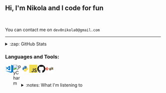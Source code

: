## Hi, I'm Nikola and I code for fun
<br>

You can contact me on `dev0nikola0@gmail.com`

---

<details>
  <summary>:zap: GitHub Stats</summary>

  <img align="left" alt="Nikola's stats" src="https://github-readme-stats.codestackr.vercel.app/api?username=0Nikola0&show_icons=true&hide=contribs&hide_border=true&count_private=true" />

</details>

### Languages and Tools:

[<img align="left" alt="Visual Studio Code" width="26px" src="https://raw.githubusercontent.com/github/explore/80688e429a7d4ef2fca1e82350fe8e3517d3494d/topics/visual-studio-code/visual-studio-code.png" />][vscode]

[<img align="left" alt="PyCharm" width="26px" src="https://simpleicons.org/icons/pycharm.svg" />][pycharm]

[<img align="left" alt="Python" width="26px" src="https://raw.githubusercontent.com/github/explore/80688e429a7d4ef2fca1e82350fe8e3517d3494d/topics/python/python.png">][python]

<!--[<img align="left" alt="HTML5" width="26px" src="https://raw.githubusercontent.com/github/explore/80688e429a7d4ef2fca1e82350fe8e3517d3494d/topics/html/html.png" />][html5]

[<img align="left" alt="CSS3" width="26px" src="https://raw.githubusercontent.com/github/explore/80688e429a7d4ef2fca1e82350fe8e3517d3494d/topics/css/css.png" />][css3]-->

[<img align="left" alt="JavaScript" width="26px" src="https://raw.githubusercontent.com/github/explore/80688e429a7d4ef2fca1e82350fe8e3517d3494d/topics/javascript/javascript.png" />][javascript]

[<img align="left" alt="GitHub" width="26px" src="https://raw.githubusercontent.com/github/explore/78df643247d429f6cc873026c0622819ad797942/topics/github/github.png" />][github]

[<img align="center" alt="Git" width="26px" src="https://raw.githubusercontent.com/github/explore/80688e429a7d4ef2fca1e82350fe8e3517d3494d/topics/git/git.png" />][git]

<br>
<details>
  <summary>:notes: What I'm listening to</summary>
  
  [![Spotify](https://novatorem.0nikola0.vercel.app/api/spotify)](https://open.spotify.com/user/9lcai3q8jfjl8oasj7xg7khte)
  
</details
<br>


[vscode]: https://code.visualstudio.com
[pycharm]: https://www.jetbrains.com/pycharm
[python]: https://www.python.org
[html5]: https://html.com/html5/
[css3]: http://www.css3.info/
[javascript]: https://www.javascript.com
[git]: https://git-scm.com
[github]: https://github.com/0Nikola0/
